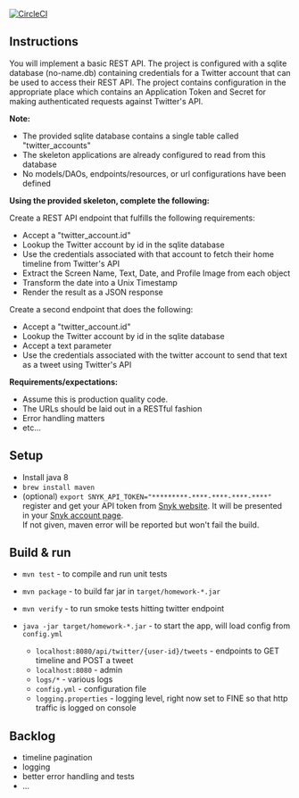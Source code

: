 [![CircleCI](https://circleci.com/gh/mariha/dropwizard-sandbox.svg?style=svg&circle-token=a602ace1aa2d081084fff26506f41131483ea483)](https://circleci.com/gh/mariha/dropwizard-sandbox)

Instructions
---------------
You will implement a basic REST API. The project is configured with a sqlite database (no-name.db) containing credentials for a Twitter account that can be used to access their REST API. The project contains configuration in the appropriate place which contains an Application Token and Secret for making authenticated requests against Twitter's API.

__Note:__

- The provided sqlite database contains a single table called "twitter_accounts"
- The skeleton applications are already configured to read from this database
- No models/DAOs, endpoints/resources, or url configurations have been defined

__Using the provided skeleton, complete the following:__

Create a REST API endpoint that fulfills the following requirements:
- Accept a "twitter_account.id"
- Lookup the Twitter account by id in the sqlite database
- Use the credentials associated with that account to fetch their home timeline from Twitter's API
- Extract the Screen Name, Text, Date, and Profile Image from each object
- Transform the date into a Unix Timestamp
- Render the result as a JSON response

Create a second endpoint that does the following:
- Accept a "twitter_account.id"
- Lookup the Twitter account by id in the sqlite database
- Accept a text parameter
- Use the credentials associated with the twitter account to send that text as a tweet using Twitter's API

__Requirements/expectations:__
- Assume this is production quality code.
- The URLs should be laid out in a RESTful fashion
- Error handling matters
- etc...



Setup
-------
* Install java 8
* `brew install maven`
* (optional) `export SNYK_API_TOKEN="*********-****-****-****-****"` \
    register and get your API token from [Snyk website](https://snyk.io/). It will be presented in your [Snyk account page](https://snyk.io/account/). \
    If not given, maven error will be reported but won't fail the build.

Build & run
--------
* `mvn test` - to compile and run unit tests
* `mvn package` - to build far jar in `target/homework-*.jar`
* `mvn verify` - to run smoke tests hitting twitter endpoint

* `java -jar target/homework-*.jar` - to start the app, will load config from `config.yml`
    * `localhost:8080/api/twitter/{user-id}/tweets` - endpoints to GET timeline and POST a tweet
    * `localhost:8080` - admin
    * `logs/*` - various logs
    * `config.yml` - configuration file
    * `logging.properties` - logging level, right now set to FINE so that http traffic is logged on console

Backlog
----------
- timeline pagination
- logging
- better error handling and tests
- ...
